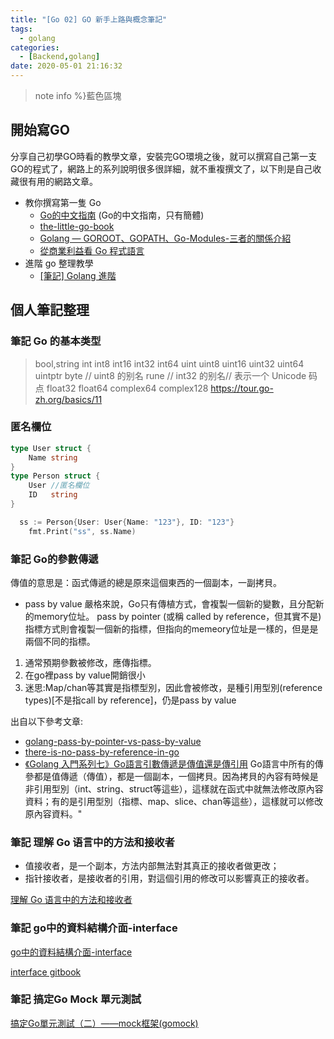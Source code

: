 ```yaml
---
title: "[Go 02] GO 新手上路與概念筆記"
tags:
  - golang
categories:
  - [Backend,golang]
date: 2020-05-01 21:16:32
---
```



<!--more-->

>note info %}藍色區塊


## 開始寫GO

 分享自己初學GO時看的教學文章，安裝完GO環境之後，就可以撰寫自己第一支GO的程式了，網路上的系列說明很多很詳細，就不重複撰文了，以下則是自己收藏很有用的網路文章。

- 教你撰寫第一隻 Go
  - [Go的中文指南](https://tour.go-zh.org/list) (Go的中文指南，只有簡體)
  - [the-little-go-book](https://kevingo.github.io/the-little-go-book/ "the-little-go-book")
  - [Golang — GOROOT、GOPATH、Go-Modules-三者的關係介紹](https://medium.com/%E4%BC%81%E9%B5%9D%E4%B9%9F%E6%87%82%E7%A8%8B%E5%BC%8F%E8%A8%AD%E8%A8%88/golang-goroot-gopath-go-modules-%E4%B8%89%E8%80%85%E7%9A%84%E9%97%9C%E4%BF%82%E4%BB%8B%E7%B4%B9-d17481d7a655)
  - [從商業利益看 Go 程式語言](https://blog.wu-boy.com/2017/01/business-benefits-of-go/)
- 進階 go 整理教學
  - [[筆記] Golang 進階](https://kennyliblog.nctu.me/2019/08/20/Golang-advanced/#%E7%AD%86%E8%A8%98-Golang-%E9%80%B2%E9%9A%8E "[筆記] Golang 進階")

## 個人筆記整理

### 筆記 Go 的基本类型
>bool,string
int  int8  int16  int32  int64
uint uint8 uint16 uint32 uint64 uintptr
byte // uint8 的别名
rune // int32 的别名// 表示一个 Unicode 码点
float32 float64
complex64 complex128
https://tour.go-zh.org/basics/11

### 匿名欄位
```go
type User struct {
	Name string
}
type Person struct {
	User //匿名欄位
	ID   string
}

  ss := Person{User: User{Name: "123"}, ID: "123"}
	fmt.Print("ss", ss.Name)
```


###  筆記 Go的參數傳遞
傳值的意思是：函式傳遞的總是原來這個東西的一個副本，一副拷貝。
- pass by value
  嚴格來說，Go只有傳植方式，會複製一個新的變數，且分配新的memory位址。
pass by pointer (或稱 called by reference，但其實不是)
  指標方式則會複製一個新的指標，但指向的memeory位址是一樣的，但是是兩個不同的指標。
1. 通常預期參數被修改，應傳指標。
2. 在go裡pass by value開銷很小
3. 迷思:Map/chan等其實是指標型別，因此會被修改，是種引用型別(reference types)[不是指call by reference]，仍是pass by value

出自以下參考文章:

- [golang-pass-by-pointer-vs-pass-by-value](https://goinbigdata.com/golang-pass-by-pointer-vs-pass-by-value/)
- [there-is-no-pass-by-reference-in-go](https://dave.cheney.net/2017/04/29/there-is-no-pass-by-reference-in-go)
- [《Golang 入門系列七》Go語言引數傳遞是傳值還是傳引用](https://codertw.com/%E7%A8%8B%E5%BC%8F%E8%AA%9E%E8%A8%80/74367/)
Go語言中所有的傳參都是值傳遞（傳值），都是一個副本，一個拷貝。因為拷貝的內容有時候是非引用型別（int、string、struct等這些），這樣就在函式中就無法修改原內容資料；有的是引用型別（指標、map、slice、chan等這些），這樣就可以修改原內容資料。"


###  筆記 理解 Go 语言中的方法和接收者

- 值接收者，是一个副本，方法内部無法對其真正的接收者做更改；
- 指针接收者，是接收者的引用，對這個引用的修改可以影響真正的接收者。

[理解 Go 语言中的方法和接收者](https://segmentfault.com/a/1190000009643429)


### 筆記 go中的資料結構介面-interface

[go中的資料結構介面-interface](https://www.itread01.com/content/1574082186.html)

[interface gitbook](https://willh.gitbook.io/build-web-application-with-golang-zhtw/02.0/02.6)


### 筆記 搞定Go Mock 單元測試

[搞定Go單元測試（二）——mock框架(gomock)](https://codertw.com/%E7%A8%8B%E5%BC%8F%E8%AA%9E%E8%A8%80/695780/)

